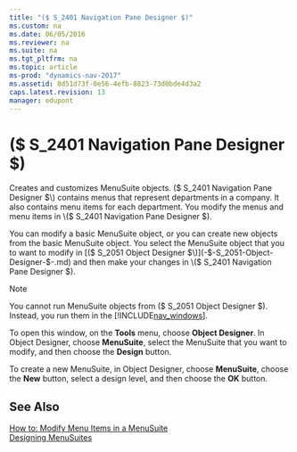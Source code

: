 ```yaml
---
title: "($ S_2401 Navigation Pane Designer $)"
ms.custom: na
ms.date: 06/05/2016
ms.reviewer: na
ms.suite: na
ms.tgt_pltfrm: na
ms.topic: article
ms-prod: "dynamics-nav-2017"
ms.assetid: 8d51d73f-0e56-4efb-8823-73d0bde4d3a2
caps.latest.revision: 13
manager: edupont
---
```

# ($ S_2401 Navigation Pane Designer $)
Creates and customizes MenuSuite objects. \($ S\_2401 Navigation Pane Designer $\) contains menus that represent departments in a company. It also contains menu items for each department. You modify the menus and menu items in \($ S\_2401 Navigation Pane Designer $\).  

 You can modify a basic MenuSuite object, or you can create new objects from the basic MenuSuite object. You select the MenuSuite object that you to want to modify in [\($ S\_2051 Object Designer $\)](-$-S_2051-Object-Designer-$-.md) and then make your changes in \($ S\_2401 Navigation Pane Designer $\).  

> [!NOTE]  
>  You cannot run MenuSuite objects from \($ S\_2051 Object Designer $\). Instead, you run them in the [!INCLUDE[nav_windows](../includes/nav_windows_md.md)].  

 To open this window, on the **Tools** menu, choose **Object Designer**. In Object Designer, choose **MenuSuite**, select the MenuSuite that you want to modify, and then choose the **Design** button.  

 To create a new MenuSuite, in Object Designer, choose **MenuSuite**, choose the **New** button, select a design level, and then choose the **OK** button.  

## See Also  
 [How to: Modify Menu Items in a MenuSuite](../How-to:-Modify-Menu-Items-in-a-MenuSuite.md)   
 [Designing MenuSuites](../Designing-MenuSuites.md)
